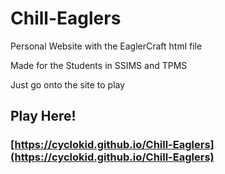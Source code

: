 # Chill-Eaglers
Personal Website with the EaglerCraft html file

Made for the Students in SSIMS and TPMS

Just go onto the site to play

## Play Here!

### [https://cyclokid.github.io/Chill-Eaglers](https://cyclokid.github.io/Chill-Eaglers)
